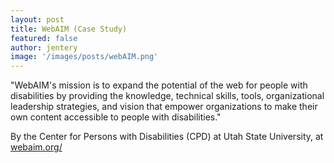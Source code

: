 ```yaml
---
layout: post
title: WebAIM (Case Study)  
featured: false
author: jentery
image: '/images/posts/webAIM.png'
---
```


"WebAIM's mission is to expand the potential of the web for people with disabilities by providing the knowledge, technical skills, tools, organizational leadership strategies, and vision that empower organizations to make their own content accessible to people with disabilities." 

By the Center for Persons with Disabilities (CPD) at Utah State University, at [webaim.org/](http://webaim.org/)
